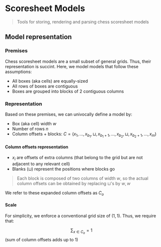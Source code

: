 # Scoresheet Models

> Tools for storing, rendering and parsing chess scoresheet models


## Model representation

### Premises

Chess scoresheet models are a small subset of general grids. Thus, their representation is succint. Here, we model models that follow these assumptions:

- All boxes (aka cells) are equally-sized
- All rows of boxes are contiguous
- Boxes are grouped into blocks of 2 contiguous columns

### Representation

Based on these premises, we can univocally define a model by:

- Box (aka cell) width $w$
- Number of rows $n$
- Column offsets + blocks: $C = (x_1,...,x_{b_1},\sqcup, x_{b_1+1}, ..., x_{b_2}, \sqcup, x_{b_2+1}, ..., x_m)$

#### Column offsets representation
- $x_i$ are offsets of extra columns (that belong to the grid but are not adjacent to any relevant cell)
- Blanks ($\sqcup$) represent the positions where blocks go

> Each block is composed of two columns of width $w$, so the actual column offsets can be obtained by replacing $\sqcup$'s by $w, w$

We refer to these expanded column offsets as $C_o$

#### Scale

For simplicity, we enforce a conventional grid size of $(1, 1)$. Thus, we require that:

$$\sum_{x\in C_o} = 1$$
(sum of column offsets adds up to 1)
